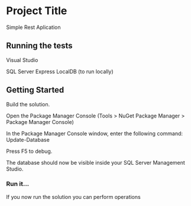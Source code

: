 # Project Title

Simple Rest Aplication

## Running the tests

Visual Studio

SQL Server Express LocalDB (to run locally)

## Getting Started

Build the solution.

Open the Package Manager Console (Tools > NuGet Package Manager > Package Manager Console)

In the Package Manager Console window, enter the following command: Update-Database

Press F5 to debug.

The database should now be visible inside your SQL Server Management Studio.

### Run it...

If you now run the solution you can perform operations 

